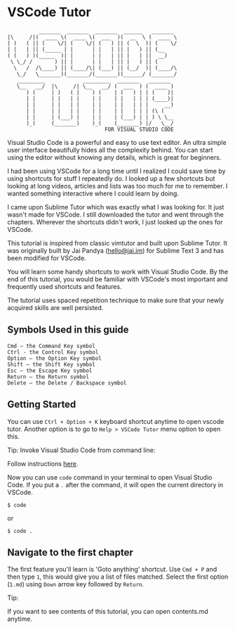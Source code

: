 VSCode Tutor
==============

```
          _______  _______  _______  ______   _______ 
|\     /|(  ____ \(  ____ \(  ___  )(  __  \ (  ____ \
| )   ( || (    \/| (    \/| (   ) || (  \  )| (    \/
| |   | || (_____ | |      | |   | || |   ) || (__    
( (   ) )(_____  )| |      | |   | || |   | ||  __)   
 \ \_/ /       ) || |      | |   | || |   ) || (      
  \   /  /\____) || (____/\| (___) || (__/  )| (____/\
   \_/   \_______)(_______/(_______)(______/ (_______/
   _________            _________  _______   _______ 
   \__   __/  |\     /| \__   __/ (  ___  ) (  ____ )
      ) (     | )   ( |    ) (    | (   ) | | (    )|
      | |     | |   | |    | |    | |   | | | (____)|
      | |     | |   | |    | |    | |   | | |     __)
      | |     | |   | |    | |    | |   | | | (\ (   
      | |     | (___) |    | |    | (___) | | ) \ \__
      )_(     (_______)    )_(    (_______) |/   \__/
                               FOR VISUAL STUDIO CODE
```

Visual Studio Code is a powerful and easy to use text editor. An ultra simple user
interface beautifully hides all the complexity behind. You can start using the
editor without knowing any details, which is great for beginners.

I had been using VSCode for a long time until I realized I could save time by
using shortcuts for stuff I repeatedly do. I looked up a few shortcuts but
looking at long videos, articles and lists was too much for me to remember.
I wanted something interactive where I could learn by doing.

I came upon Sublime Tutor which was exactly what I was looking for. It just
wasn't made for VSCode. I still downloaded the tutor and went through the
chapters. Wherever the shortcuts didn't work, I just looked up the ones for
VSCode.

This tutorial is inspired from classic vimtutor and built upon Sublime Tutor.
It was originally built by Jai Pandya (hello@jai.im) for Sublime Text 3 and
has been modified for VSCode.

You will learn some handy shortcuts to work with Visual Studio Code. By the
end of this tutorial, you would be familiar with VSCode's most important and
frequently used shortcuts and features.

The tutorial uses spaced repetition technique to make sure that your newly
acquired skills are well persisted.


Symbols Used in this guide
---------------------------

    Cmd – the Command Key symbol
    Ctrl - the Control Key symbol
    Option – the Option Key symbol
    Shift – the Shift Key symbol
    Esc – the Escape Key symbol
    Return – the Return symbol
    Delete – the Delete / Backspace symbol


Getting Started
----------------

You can use `Ctrl + Option + K` keyboard shortcut anytime to open vscode tutor.
Another option is to go to `Help > VSCode Tutor` menu option to open this.

Tip: Invoke Visual Studio Code from command line:

Follow instructions [here](https://code.visualstudio.com/docs/setup/mac#_launching-from-the-command-line).

Now you can use `code` command in your terminal to open Visual Studio Code. If
you put a `.` after the command, it will open the current directory in VSCode.

    $ code

or

    $ code .


Navigate to the first chapter
------------------------------

The first feature you'll learn is 'Goto anything' shortcut. Use `Cmd + P` and
then type `1`, this would give you a list of files matched. Select
the first option (`1.md`) using `Down` arrow key followed by `Return`.

Tip:

If you want to see contents of this tutorial, you can open contents.md anytime.
